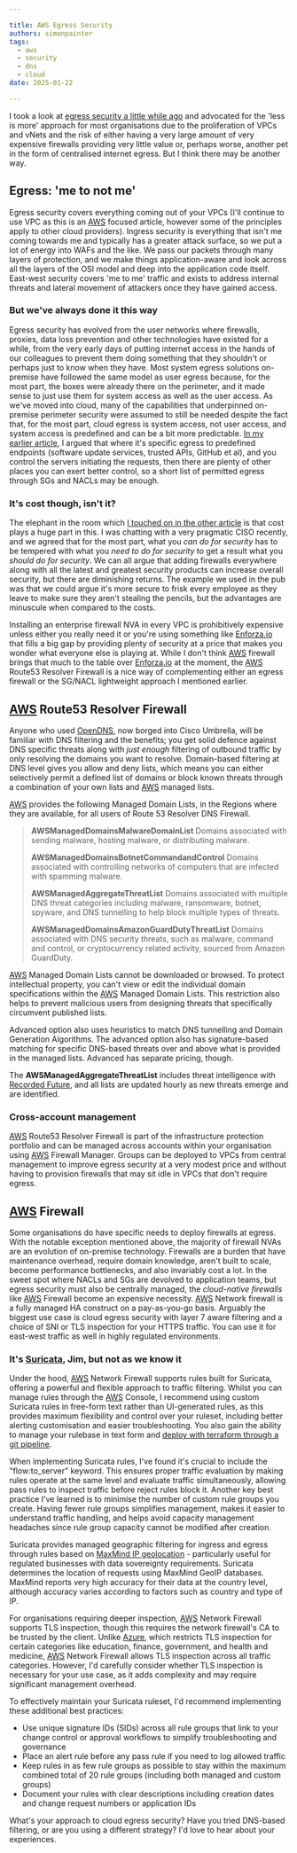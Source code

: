 ```yaml
---

title: AWS Egress Security
authors: simonpainter
tags:
  - aws
  - security
  - dns
  - cloud
date: 2025-01-22

---
```


I took a look at [egress security a little while ago](egress-security.md) and advocated for the 'less is more' approach for most organisations due to the proliferation of VPCs and vNets and the risk of either having a very large amount of very expensive firewalls providing very little value or, perhaps worse, another pet in the form of centralised internet egress. But I think there may be another way.
<!-- truncate -->
## Egress: 'me to not me'

Egress security covers everything coming out of your VPCs (I'll continue to use VPC as this is an [AWS](/tags/aws) focused article, however some of the principles apply to other cloud providers). Ingress security is everything that isn't me coming towards me and typically has a greater attack surface, so we put a lot of energy into WAFs and the like. We pass our packets through many layers of protection, and we make things application-aware and look across all the layers of the OSI model and deep into the application code itself. East-west security covers 'me to me' traffic and exists to address internal threats and lateral movement of attackers once they have gained access.

### But we've always done it this way

Egress security has evolved from the user networks where firewalls, proxies, data loss prevention and other technologies have existed for a while, from the very early days of putting internet access in the hands of our colleagues to prevent them doing something that they shouldn't or perhaps just to know when they have. Most system egress solutions on-premise have followed the same model as user egress because, for the most part, the boxes were already there on the perimeter, and it made sense to just use them for system access as well as the user access. As we've moved into cloud, many of the capabilities that underpinned on-premise perimeter security were assumed to still be needed despite the fact that, for the most part, cloud egress is system access, not user access, and system access is predefined and can be a bit more predictable. [In my earlier article](egress-security.md), I argued that where it's specific egress to predefined endpoints (software update services, trusted APIs, GitHub et al), and you control the servers initiating the requests, then there are plenty of other places you can exert better control, so a short list of permitted egress through SGs and NACLs may be enough.

### It's cost though, isn't it?

The elephant in the room which [I touched on in the other article](egress-security.md) is that cost plays a huge part in this. I was chatting with a very pragmatic CISO recently, and we agreed that for the most part, what you *can do for security* has to be tempered with what you *need to do for security* to get a result what you *should do for security*. We can all argue that adding firewalls everywhere along with all the latest and greatest security products can increase overall security, but there are diminishing returns. The example we used in the pub was that we could argue it's more secure to frisk every employee as they leave to make sure they aren't stealing the pencils, but the advantages are minuscule when compared to the costs.

Installing an enterprise firewall NVA in every VPC is prohibitively expensive unless either you really need it or you're using something like [Enforza.io](https://www.enforza.io) that fills a big gap by providing plenty of security at a price that makes you wonder what everyone else is playing at. While I don't think [AWS](/tags/aws) firewall brings that much to the table over [Enforza.io](https://www.enforza.io) at the moment, the [AWS](/tags/aws) Route53 Resolver Firewall is a nice way of complementing either an egress firewall or the SG/NACL lightweight approach I mentioned earlier.

## [AWS](/tags/aws) Route53 Resolver Firewall

Anyone who used [OpenDNS](https://www.opendns.com), now borged into Cisco Umbrella, will be familiar with DNS filtering and the benefits; you get solid defence against DNS specific threats along with *just enough* filtering of outbound traffic by only resolving the domains you want to resolve. Domain-based filtering at DNS level gives you allow and deny lists, which means you can either selectively permit a defined list of domains or block known threats through a combination of your own lists and [AWS](/tags/aws) managed lists.

[AWS](/tags/aws) provides the following Managed Domain Lists, in the Regions where they are available, for all users of Route 53 Resolver DNS Firewall.

> **AWSManagedDomainsMalwareDomainList**
> Domains associated with sending malware, hosting malware, or distributing malware.
>
> **AWSManagedDomainsBotnetCommandandControl**
> Domains associated with controlling networks of computers that are infected with spamming malware.
>
> **AWSManagedAggregateThreatList**
> Domains associated with multiple DNS threat categories including malware, ransomware, botnet, spyware, and DNS tunnelling to help block multiple types of threats.
>
> **AWSManagedDomainsAmazonGuardDutyThreatList**
> Domains associated with DNS security threats, such as malware, command and control, or cryptocurrency related activity, sourced from Amazon GuardDuty.

[AWS](/tags/aws) Managed Domain Lists cannot be downloaded or browsed. To protect intellectual property, you can't view or edit the individual domain specifications within the [AWS](/tags/aws) Managed Domain Lists. This restriction also helps to prevent malicious users from designing threats that specifically circumvent published lists.

Advanced option also uses heuristics to match DNS tunnelling and Domain Generation Algorithms. The advanced option also has signature-based matching for specific DNS-based threats over and above what is provided in the managed lists. Advanced has separate pricing, though.

The **AWSManagedAggregateThreatList** includes threat intelligence with [Recorded Future](https://www.recordedfuture.com), and all lists are updated hourly as new threats emerge and are identified.

### Cross-account management

[AWS](/tags/aws) Route53 Resolver Firewall is part of the infrastructure protection portfolio and can be managed across accounts within your organisation using [AWS](/tags/aws) Firewall Manager. Groups can be deployed to VPCs from central management to improve egress security at a very modest price and without having to provision firewalls that may sit idle in VPCs that don't require egress.

## [AWS](/tags/aws) Firewall

Some organisations do have specific needs to deploy firewalls at egress. With the notable exception mentioned above, the majority of firewall NVAs are an evolution of on-premise technology. Firewalls are a burden that have maintenance overhead, require domain knowledge, aren't built to scale, become performance bottlenecks, and also invariably cost a lot. In the sweet spot where NACLs and SGs are devolved to application teams, but egress security must also be centrally managed, the *cloud-native firewalls* like [AWS](/tags/aws) Firewall become an expensive necessity. [AWS](/tags/aws) Network firewall is a fully managed HA construct on a pay-as-you-go basis. Arguably the biggest use case is cloud egress security with layer 7 aware filtering and a choice of SNI or TLS inspection for your HTTPS traffic. You can use it for east-west traffic as well in highly regulated environments.

### It's [Suricata](https://suricata.io), Jim, but not as we know it

Under the hood, [AWS](/tags/aws) Network Firewall supports rules built for Suricata, offering a powerful and flexible approach to traffic filtering. Whilst you can manage rules through the [AWS](/tags/aws) Console, I recommend using custom Suricata rules in free-form text rather than UI-generated rules, as this provides maximum flexibility and control over your ruleset, including better alerting customisation and easier troubleshooting. You also gain the ability to manage your rulebase in text form and [deploy with terraform through a git pipeline](https://registry.terraform.io/providers/hashicorp/aws/latest/docs/resources/networkfirewall_rule_group#rules_string-1).

When implementing Suricata rules, I've found it's crucial to include the "flow:to_server" keyword. This ensures proper traffic evaluation by making rules operate at the same level and evaluate traffic simultaneously, allowing pass rules to inspect traffic before reject rules block it. Another key best practice I've learned is to minimise the number of custom rule groups you create. Having fewer rule groups simplifies management, makes it easier to understand traffic handling, and helps avoid capacity management headaches since rule group capacity cannot be modified after creation.

Suricata provides managed geographic filtering for ingress and egress through rules based on [MaxMind IP geolocation](https://support.maxmind.com/hc/en-us/categories/1260801446650-GeoIP2-and-GeoLite2) - particularly useful for regulated businesses with data sovereignty requirements. Suricata determines the location of requests using MaxMind GeoIP databases. MaxMind reports very high accuracy for their data at the country level, although accuracy varies according to factors such as country and type of IP.

For organisations requiring deeper inspection, [AWS](/tags/aws) Network Firewall supports TLS inspection, though this requires the network firewall's CA to be trusted by the client. Unlike [Azure](/tags/azure), which restricts TLS inspection for certain categories like education, finance, government, and health and medicine, [AWS](/tags/aws) Network Firewall allows TLS inspection across all traffic categories. However, I'd carefully consider whether TLS inspection is necessary for your use case, as it adds complexity and may require significant management overhead.

To effectively maintain your Suricata ruleset, I'd recommend implementing these additional best practices:

* Use unique signature IDs (SIDs) across all rule groups that link to your change control or approval workflows to simplify troubleshooting and governance
* Place an alert rule before any pass rule if you need to log allowed traffic
* Keep rules in as few rule groups as possible to stay within the maximum combined total of 20 rule groups (including both managed and custom groups)
* Document your rules with clear descriptions including creation dates and change request numbers or application IDs

What's your approach to cloud egress security? Have you tried DNS-based filtering, or are you using a different strategy? I'd love to hear about your experiences.